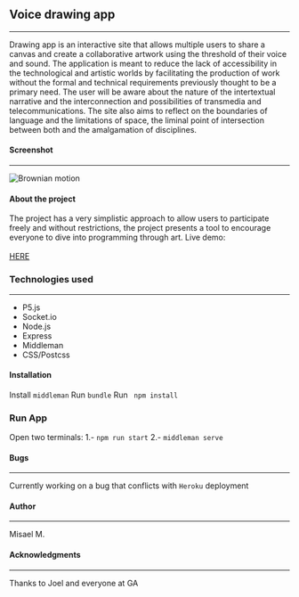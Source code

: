 
## Voice drawing app
-------------
Drawing app is an interactive site that allows multiple users to share a canvas and create a collaborative artwork using the threshold of their voice and sound. The application is meant to reduce the lack of accessibility in the technological and artistic worlds by facilitating the production of work without the formal and technical requirements previously thought to be a primary need. The user will be aware about the nature of the intertextual narrative and the interconnection and possibilities of transmedia and telecommunications. The site also aims to reflect on the boundaries of language and the limitations of space, the liminal point of intersection between both and the amalgamation of disciplines.
#### Screenshot
-------
![Brownian motion](https://res.cloudinary.com/dvveletez/image/upload/v1536555305/drawingandsoundapp.png)
#### About the project

The project has a very simplistic approach to allow users to participate freely and without restrictions, the project presents a tool to encourage everyone to dive into programming through art.
Live demo: <br><br>
[HERE](https://drawing-sound.herokuapp.com/)

### Technologies used
--------

* P5.js
* Socket.io
* Node.js
* Express
* Middleman
* CSS/Postcss

#### Installation
Install ```middleman```
Run ```bundle```
Run ``` npm install```

### Run App

Open two terminals:
1.- `npm run start`
2.- `middleman serve`


#### Bugs
---------------

Currently working on a bug that conflicts with ```Heroku``` deployment

#### Author
------------

Misael M.
#### Acknowledgments
---------
Thanks to Joel and everyone at GA
